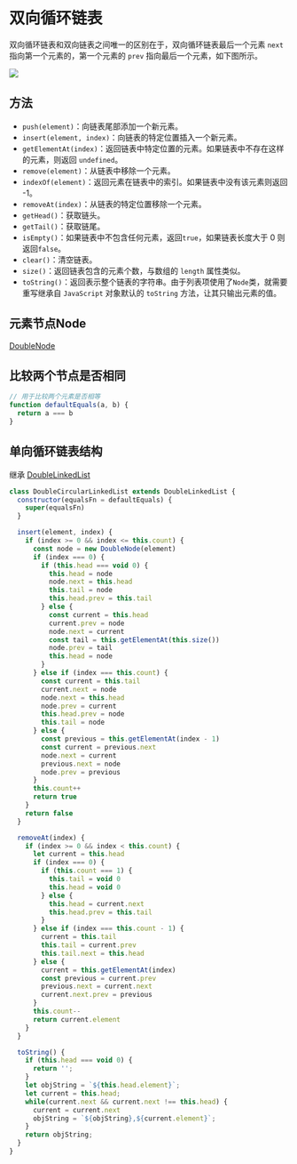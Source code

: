 # 双向循环链表
双向循环链表和双向链表之间唯一的区别在于，双向循环链表最后一个元素 `next` 指向第一个元素的，第一个元素的 `prev` 指向最后一个元素，如下图所示。

![](https://s2.loli.net/2023/01/12/p9ZHCBnIxVuSwcW.jpg)

## 方法
- `push(element)`：向链表尾部添加一个新元素。
- `insert(element, index)`：向链表的特定位置插入一个新元素。
- `getElementAt(index)`：返回链表中特定位置的元素。如果链表中不存在这样的元素，则返回 `undefined`。
- `remove(element)`：从链表中移除一个元素。
- `indexOf(element)`：返回元素在链表中的索引。如果链表中没有该元素则返回 -1。
- `removeAt(index)`：从链表的特定位置移除一个元素。
- `getHead()`：获取链头。
- `getTail()`：获取链尾。
- `isEmpty()`：如果链表中不包含任何元素，返回`true`，如果链表长度大于 0 则返回`false`。
- `clear()`：清空链表。
- `size()`：返回链表包含的元素个数，与数组的 `length` 属性类似。
- `toString()`：返回表示整个链表的字符串。由于列表项使用了`Node`类，就需要重写继承自 `JavaScript` 对象默认的 `toString` 方法，让其只输出元素的值。

## 元素节点Node
[DoubleNode](/article/data-sturctures/double-linked-list.md?id=元素节点node)

## 比较两个节点是否相同
```javascript
// 用于比较两个元素是否相等
function defaultEquals(a, b) {
  return a === b
}
```

## 单向循环链表结构
继承 [DoubleLinkedList](/article/data-sturctures/double-linked-list.md?id=双向链表结构)
```javascript
class DoubleCircularLinkedList extends DoubleLinkedList {
  constructor(equalsFn = defaultEquals) {
    super(equalsFn)
  }

  insert(element, index) {
    if (index >= 0 && index <= this.count) {
      const node = new DoubleNode(element)
      if (index === 0) {
        if (this.head === void 0) {
          this.head = node
          node.next = this.head
          this.tail = node
          this.head.prev = this.tail
        } else {
          const current = this.head
          current.prev = node
          node.next = current
          const tail = this.getElementAt(this.size())
          node.prev = tail
          this.head = node
        }
      } else if (index === this.count) {
        const current = this.tail
        current.next = node
        node.next = this.head
        node.prev = current
        this.head.prev = node
        this.tail = node
      } else {
        const previous = this.getElementAt(index - 1)
        const current = previous.next
        node.next = current
        previous.next = node
        node.prev = previous
      }
      this.count++
      return true
    }
    return false
  }

  removeAt(index) {
    if (index >= 0 && index < this.count) {
      let current = this.head
      if (index === 0) {
        if (this.count === 1) {
          this.tail = void 0
          this.head = void 0
        } else {
          this.head = current.next
          this.head.prev = this.tail
        }
      } else if (index === this.count - 1) {
        current = this.tail
        this.tail = current.prev
        this.tail.next = this.head
      } else {
        current = this.getElementAt(index)
        const previous = current.prev
        previous.next = current.next
        current.next.prev = previous
      }
      this.count--
      return current.element
    }
  }

  toString() {
    if (this.head === void 0) {
      return '';
    }
    let objString = `${this.head.element}`;
    let current = this.head;
    while(current.next && current.next !== this.head) {
      current = current.next
      objString = `${objString},${current.element}`;
    }
    return objString;
  }
}
```
